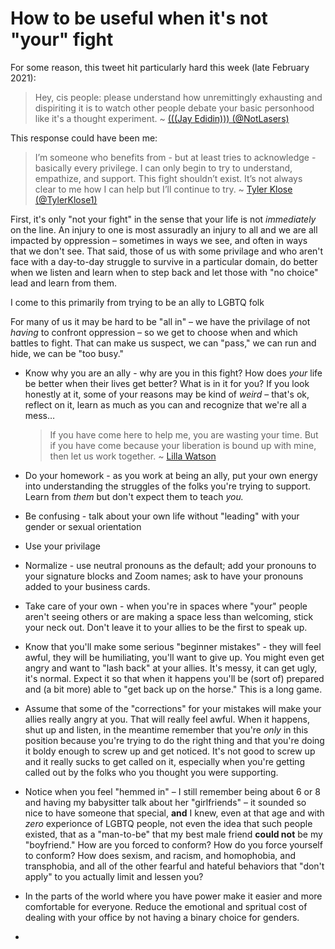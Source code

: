# How to be useful when it's not "your" fight

For some reason, this tweet hit particularly hard this week (late February 2021):
> Hey, cis people: please understand how unremittingly exhausting and dispiriting it is to watch other people debate your basic personhood like it's a thought experiment. ~ [(((Jay Edidin))) (@NotLasers)](https://twitter.com/NotLasers/status/1365290852843728899?s=20)

This response could have been me:

> I’m someone who benefits from - but at least tries to acknowledge - basically every privilege. I can only begin to try to understand, empathize, and support. This fight shouldn’t exist. It’s not always clear to me how I can help but I’ll continue to try. ~ [Tyler Klose (@TylerKlose1)](https://twitter.com/TylerKlose1/status/1365311402488057865?s=20)

First, it's only "not your fight" in the sense that your life is not *immediately* on the line. An injury to one is most assuradly an injury to all and we are all impacted by oppression – sometimes in ways we see, and often in ways that we don't see. That said, those of us with some privilage and who aren't face with a day-to-day struggle to survive in a particular domain, do better when we listen and learn when to step back and let those with "no choice" lead and learn from them.

I come to this primarily from trying to be an ally to LGBTQ folk

For many of us it may be hard to be "all in" – we have the privilage of not *having* to confront oppression – so we get to choose when and which battles to fight. That can make us suspect, we can "pass," we can run and hide, we can be "too busy."

* Know why you are an ally - why are you in this fight? How does *your* life be better when their lives get better? What is in it for you? If you look honestly at it, some of your reasons may be kind of *weird* – that's ok, reflect on it, learn as much as you can and recognize that we're all a mess…

  >If you have come here to help me, you are wasting your time. But if you have come because your liberation is bound up with mine, then let us work together. ~ [Lilla Watson](https://en.wikipedia.org/wiki/Lilla_Watson)

* Do your homework - as you work at being an ally, put your own energy into understanding the struggles of the folks you're trying to support. Learn from *them* but don't expect them to teach *you.*

* Be confusing - talk about your own life without "leading" with your gender or sexual orientation

* Use your privilage

* Normalize - use neutral pronouns as the default; add your pronouns to your signature blocks and Zoom names; ask to have your pronouns added to your business cards.

* Take care of your own - when you're in spaces where "your" people aren't seeing others or are making a space less than welcoming, stick your neck out. Don't leave it to your allies to be the first to speak up.

* Know that you'll make some serious "beginner mistakes" - they will feel awful, they will be humiliating, you'll want to give up. You might even get angry and want to "lash back" at your allies. It's messy, it can get ugly, it's normal. Expect it so that when it happens you'll be (sort of) prepared and (a bit more) able to "get back up on the horse." This is a long game.

* Assume that some of the "corrections" for your mistakes will make your allies really angry at you. That will really feel awful. When it happens, shut up and listen, in the meantime remember that you're *only* in this position because you're trying to do the right thing and that you're doing it boldy enough to screw up and get noticed. It's not good to screw up and it really sucks to get called on it, especially when you're getting called out by the folks who you thought you were supporting.

* Notice when you feel "hemmed in" – I still remember being about 6 or 8 and having my babysitter talk about her "girlfriends" – it sounded so nice to have someone that special, **and** I knew, even at that age and with *zero* experionce of LGBTQ people, not even the idea that such people existed, that as a "man-to-be" that my best male friend **could not** be my "boyfriend." How are you forced to conform? How do you force yourself to conform? How does sexism, and racism, and homophobia, and transphobia, and all of the other fearful and hateful behaviors that "don't apply" to you actually limit and lessen you?

* In the parts of the world where you have power make it easier and more comfortable for everyone. Reduce the emotional and spritual cost of dealing with your office by not having a binary choice for genders.

* 
